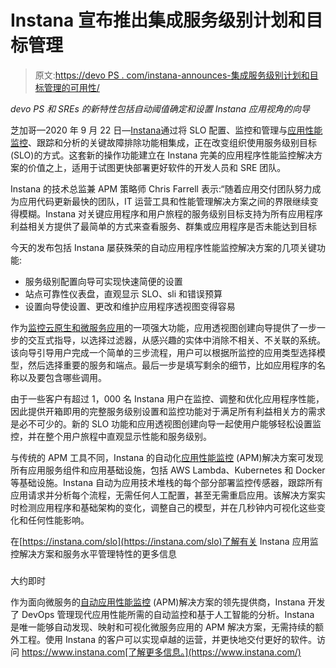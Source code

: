 # Instana 宣布推出集成服务级别计划和目标管理

> 原文:[https://devo PS . com/instana-announces-集成服务级别计划和目标管理的可用性/](https://devops.com/instana-announces-availability-of-integrated-service-level-initiative-and-objective-management/)

*devo PS 和 SREs 的新特性包括自动阈值确定和设置 Instana 应用视角的向导*

芝加哥—2020 年 9 月 22 日—[Instana](https://instana.com/)通过将 SLO 配置、监控和管理与[应用性能监控](https://instana.com/application-monitoring)、跟踪和分析的关键故障排除功能相集成，正在改变组织使用服务级别目标(SLO)的方式。这套新的操作功能建立在 Instana 完美的应用程序性能监控解决方案的价值之上，适用于试图更快部署更好软件的开发人员和 SRE 团队。

Instana 的技术总监兼 APM 策略师 Chris Farrell 表示:“随着应用交付团队努力成为应用代码更新最快的团队，IT 运营工具和性能管理解决方案之间的界限继续变得模糊。Instana 对关键应用程序和用户旅程的服务级别目标支持为所有应用程序利益相关方提供了最简单的方式来查看服务、群集或应用程序是否未能达到目标

今天的发布包括 Instana 屡获殊荣的自动应用程序性能监控解决方案的几项关键功能:

*   服务级别配置向导可实现快速简便的设置
*   站点可靠性仪表盘，直观显示 SLO、sli 和错误预算
*   设置向导使设置、更改和维护应用程序透视图变得容易

作为[监控云原生和微服务应用](https://instana.com/application-monitoring-for-cloud-native)的一项强大功能，应用透视图创建向导提供了一步一步的交互式指导，以选择过滤器，从感兴趣的实体中消除不相关、不关联的系统。该向导引导用户完成一个简单的三步流程，用户可以根据所监控的应用类型选择模型，然后选择重要的服务和端点。最后一步是填写剩余的细节，比如应用程序的名称以及要包含哪些调用。

由于一些客户有超过 1，000 名 Instana 用户在监控、调整和优化应用程序性能，因此提供开箱即用的完整服务级别设置和监控功能对于满足所有利益相关方的需求是必不可少的。新的 SLO 功能和应用透视图创建向导一起使用户能够轻松设置监控，并在整个用户旅程中直观显示性能和服务级别。

与传统的 APM 工具不同，Instana 的自动化[应用性能监控](https://instana.com/application-monitoring) (APM)解决方案可发现所有应用服务组件和应用基础设施，包括 AWS Lambda、Kubernetes 和 Docker 等基础设施。Instana 自动为应用技术堆栈的每个部分部署监控传感器，跟踪所有应用请求并分析每个流程，无需任何人工配置，甚至无需重启应用。该解决方案实时检测应用程序和基础架构的变化，调整自己的模型，并在几秒钟内可视化这些变化和任何性能影响。

在[https://instana.com/slo](https://instana.com/slo)了解有关 Instana 应用监控解决方案和服务水平管理特性的更多信息

###

大约即时

作为面向微服务的[自动应用性能监控](https://www.instana.com/application-monitoring) (APM)解决方案的领先提供商，Instana 开发了 DevOps 管理现代应用性能所需的自动监控和基于人工智能的分析。Instana 是唯一能够自动发现、映射和可视化微服务应用的 APM 解决方案，无需持续的额外工程。使用 Instana 的客户可以实现卓越的运营，并更快地交付更好的软件。访问 https://www.instana.com[了解更多信息。](https://www.instana.com/)